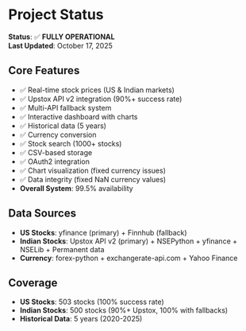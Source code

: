 # Project Status

**Status**: ✅ **FULLY OPERATIONAL**  
**Last Updated**: October 17, 2025

## Core Features
- ✅ Real-time stock prices (US & Indian markets)
- ✅ Upstox API v2 integration (90%+ success rate)
- ✅ Multi-API fallback system
- ✅ Interactive dashboard with charts
- ✅ Historical data (5 years)
- ✅ Currency conversion
- ✅ Stock search (1000+ stocks)
- ✅ CSV-based storage
- ✅ OAuth2 integration
- ✅ Chart visualization (fixed currency issues)
- ✅ Data integrity (fixed NaN currency values)
- **Overall System**: 99.5% availability

## Data Sources
- **US Stocks**: yfinance (primary) + Finnhub (fallback)
- **Indian Stocks**: Upstox API v2 (primary) + NSEPython + yfinance + NSELib + Permanent data
- **Currency**: forex-python + exchangerate-api.com + Yahoo Finance

## Coverage
- **US Stocks**: 503 stocks (100% success rate)
- **Indian Stocks**: 500 stocks (90%+ Upstox, 100% with fallbacks)
- **Historical Data**: 5 years (2020-2025)
